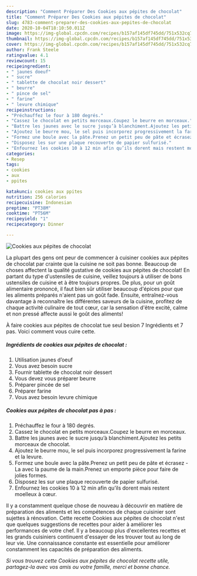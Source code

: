 ```yaml
---
description: "Comment Préparer Des Cookies aux pépites de chocolat"
title: "Comment Préparer Des Cookies aux pépites de chocolat"
slug: 4783-comment-preparer-des-cookies-aux-pepites-de-chocolat
date: 2020-10-04T18:10:50.011Z
image: https://img-global.cpcdn.com/recipes/b157af145df745dd/751x532cq70/cookies-aux-pepites-de-chocolat-photo-principale-de-la-recette.jpg
thumbnail: https://img-global.cpcdn.com/recipes/b157af145df745dd/751x532cq70/cookies-aux-pepites-de-chocolat-photo-principale-de-la-recette.jpg
cover: https://img-global.cpcdn.com/recipes/b157af145df745dd/751x532cq70/cookies-aux-pepites-de-chocolat-photo-principale-de-la-recette.jpg
author: Frank Steele
ratingvalue: 4.1
reviewcount: 15
recipeingredient:
- " jaunes doeuf"
- " sucre"
- " tablette de chocolat noir dessert"
- " beurre"
- " pince de sel"
- " farine"
- " levure chimique"
recipeinstructions:
- "Préchauffez le four à 180 degrés."
- "Cassez le chocolat en petits morceaux.Coupez le beurre en morceaux."
- "Battre les jaunes avec le sucre jusqu’à blanchiment.Ajoutez les petits morceaux de chocolat."
- "Ajoutez le beurre mou, le sel puis incorporez progressivement la farine et la levure."
- "Formez une boule avec la pâte.Prenez un petit peu de pâte et écrasez -La avec la paume de la main.Prenez un emporte pièce pour faire de jolies formes."
- "Disposez les sur une plaque recouverte de papier sulfurisé."
- "Enfournez les cookies 10 à 12 min afin qu’ils dorent mais restent moelleux à cœur."
categories:
- Resep
tags:
- cookies
- aux
- ppites

katakunci: cookies aux ppites 
nutrition: 256 calories
recipecuisine: Indonesian
preptime: "PT38M"
cooktime: "PT56M"
recipeyield: "1"
recipecategory: Dinner

---
```



![Cookies aux pépites de chocolat](https://img-global.cpcdn.com/recipes/b157af145df745dd/751x532cq70/cookies-aux-pepites-de-chocolat-photo-principale-de-la-recette.jpg)

La plupart des gens ont peur de commencer à cuisiner cookies aux pépites de chocolat par crainte que la cuisine ne soit pas bonne. Beaucoup de choses affectent la qualité gustative de cookies aux pépites de chocolat! En partant du type d'ustensiles de cuisine, veillez toujours à utiliser de bons ustensiles de cuisine et à être toujours propres. De plus, pour un goût alimentaire prononcé, il faut bien sûr utiliser beaucoup d'épices pour que les aliments préparés n'aient pas un goût fade. Ensuite, entraînez-vous davantage à reconnaître les différentes saveurs de la cuisine, profitez de chaque activité culinaire de tout cœur, car la sensation d'être excité, calme et non pressé affecte aussi le goût des aliments!

<!--inarticleads1-->

À faire cookies aux pépites de chocolat tue seul besion 7 Ingrédients et 7 pas. Voici comment vous cuire cette.

##### Ingrédients de cookies aux pépites de chocolat :

1. Utilisation  jaunes d’oeuf
1. Vous avez besoin  sucre
1. Fournir  tablette de chocolat noir dessert
1. Vous devez vous préparer  beurre
1. Préparer  pincée de sel
1. Préparer  farine
1. Vous avez besoin  levure chimique




<!--inarticleads2-->

##### Cookies aux pépites de chocolat pas à pas :

1. Préchauffez le four à 180 degrés.
1. Cassez le chocolat en petits morceaux.Coupez le beurre en morceaux.
1. Battre les jaunes avec le sucre jusqu’à blanchiment.Ajoutez les petits morceaux de chocolat.
1. Ajoutez le beurre mou, le sel puis incorporez progressivement la farine et la levure.
1. Formez une boule avec la pâte.Prenez un petit peu de pâte et écrasez -La avec la paume de la main.Prenez un emporte pièce pour faire de jolies formes.
1. Disposez les sur une plaque recouverte de papier sulfurisé.
1. Enfournez les cookies 10 à 12 min afin qu’ils dorent mais restent moelleux à cœur.




<!--inarticleads1-->

<p>
Il y a constamment quelque chose de nouveau à découvrir en matière de préparation des aliments et les compétences de chaque cuisinier sont sujettes à rénovation. Cette recette Cookies aux pépites de chocolat n'est que quelques suggestions de recettes pour aider à améliorer les performances de votre chef. Il y a beaucoup plus d'excellentes recettes et les grands cuisiniers continuent d'essayer de les trouver tout au long de leur vie. Une connaissance constante est essentielle pour améliorer constamment les capacités de préparation des aliments.
</p>

<p>
<i>Si vous trouvez cette Cookies aux pépites de chocolat recette utile, partagez-la avec vos amis ou votre famille, merci et bonne chance.</i>
</p>
